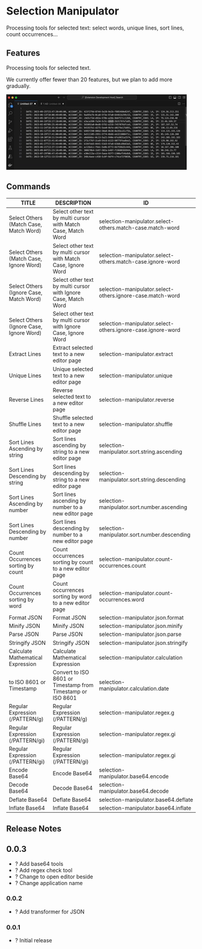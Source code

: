 # Selection Manipulator

Processing tools for selected text: select words, unique lines, sort lines, count occurrences...

## Features

Processing tools for selected text.

We currently offer fewer than 20 features, but we plan to add more gradually.

![sample count occurrences](images/sample-count-occurrences.gif)

## Commands

| TITLE                                    | DESCRIPTION                                                     | ID                                                          |
| ---------------------------------------- | --------------------------------------------------------------- | ----------------------------------------------------------- |
| Select Others (Match Case, Match Word)   | Select other text by multi cursor with Match Case, Match Word   | selection-manipulator.select-others.match-case.match-word   |
| Select Others (Match Case, Ignore Word)  | Select other text by multi cursor with Match Case, Ignore Word  | selection-manipulator.select-others.match-case.ignore-word  |
| Select Others (Ignore Case, Match Word)  | Select other text by multi cursor with Ignore Case, Match Word  | selection-manipulator.select-others.ignore-case.match-word  |
| Select Others (Ignore Case, Ignore Word) | Select other text by multi cursor with Ignore Case, Ignore Word | selection-manipulator.select-others.ignore-case.ignore-word |
| Extract Lines                            | Extract selected text to a new editor page                      | selection-manipulator.extract                               |
| Unique Lines                             | Unique selected text to a new editor page                       | selection-manipulator.unique                                |
| Reverse Lines                            | Reverse selected text to a new editor page                      | selection-manipulator.reverse                               |
| Shuffle Lines                            | Shuffle selected text to a new editor page                      | selection-manipulator.shuffle                               |
| Sort Lines Ascending by string           | Sort lines ascending by string to a new editor page             | selection-manipulator.sort.string.ascending                 |
| Sort Lines Descending by string          | Sort lines descending by string to a new editor page            | selection-manipulator.sort.string.descending                |
| Sort Lines Ascending by number           | Sort lines ascending by number to a new editor page             | selection-manipulator.sort.number.ascending                 |
| Sort Lines Descending by number          | Sort lines descending by number to a new editor page            | selection-manipulator.sort.number.descending                |
| Count Occurrences sorting by count       | Count occurrences sorting by count to a new editor page         | selection-manipulator.count-occurrences.count               |
| Count Occurrences sorting by word        | Count occurrences sorting by word to a new editor page          | selection-manipulator.count-occurrences.word                |
| Format JSON                              | Format JSON                                                     | selection-manipulator.json.format                           |
| Minify JSON                              | Minify JSON                                                     | selection-manipulator.json.minify                           |
| Parse JSON                               | Parse JSON                                                      | selection-manipulator.json.parse                            |
| Stringify JSON                           | Stringify JSON                                                  | selection-manipulator.json.stringify                        |
| Calculate Mathematical Expression        | Calculate Mathematical Expression                               | selection-manipulator.calculation                           |
| to ISO 8601 or Timestamp                 | Convert to ISO 8601 or Timestamp from Timestamp or ISO 8601     | selection-manipulator.calculation.date                      |
| Regular Expression (/PATTERN/g)          | Regular Expression (/PATTERN/g)                                 | selection-manipulator.regex.g                               |
| Regular Expression (/PATTERN/gi)         | Regular Expression (/PATTERN/gi)                                | selection-manipulator.regex.gi                              |
| Regular Expression (/PATTERN/gi)         | Regular Expression (/PATTERN/gi)                                | selection-manipulator.regex.gi                              |
| Encode Base64                            | Encode Base64                                                   | selection-manipulator.base64.encode                         |
| Decode Base64                            | Decode Base64                                                   | selection-manipulator.base64.decode                         |
| Deflate Base64                           | Deflate Base64                                                  | selection-manipulator.base64.deflate                        |
| Inflate Base64                           | Inflate Base64                                                  | selection-manipulator.base64.inflate                        |

## Release Notes

## 0.0.3

- ? Add base64 tools
- ? Add regex check tool
- ? Change to open editor beside
- ? Change application name

### 0.0.2

- ? Add transformer for JSON

### 0.0.1

- ? Initial release
